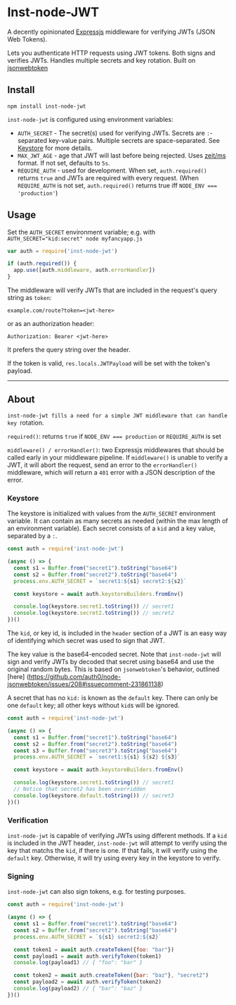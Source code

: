 # Inst-node-JWT

A decently opinionated [Expressjs](http://expressjs.com/) middleware for
verifying JWTs (JSON Web Tokens).

Lets you authenticate HTTP requests using JWT tokens. Both signs and verifies
JWTs. Handles multiple secrets and key rotation. Built on
[jsonwebtoken](https://github.com/auth0/node-jsonwebtoken)


## Install

```
npm install inst-node-jwt
```

`inst-node-jwt` is configured using environment variables:
* `AUTH_SECRET` - The secret(s) used for verifying JWTs. Secrets are
`:`-separated key-value pairs. Multiple secrets are space-separated. See
[Keystore](#keystore) for more details.
* `MAX_JWT_AGE` - age that JWT will last before being rejected. Uses
[zeit/ms](https://github.com/zeit/ms) format. If not set, defaults to `5s`.
* `REQUIRE_AUTH` - used for development. When set, `auth.required()` returns
`true` and JWTs are required with every request. (When `REQUIRE_AUTH` is not
set, `auth.required()` returns true iff `NODE_ENV === 'production'`)


## Usage

Set the `AUTH_SECRET` environment variable; e.g. with
`AUTH_SECRET="kid:secret" node myfancyapp.js`

```js
var auth = require('inst-node-jwt')

if (auth.required()) {
  app.use([auth.middleware, auth.errorHandler])
}
```

The middleware will verify JWTs that are included in the request's query string
as `token`:

```
example.com/route?token=<jwt-here>
```

or as an authorization header:

```
Authorization: Bearer <jwt-here>
```

It prefers the query string over the header.

If the token is valid, `res.locals.JWTPayload` will be set with the token's payload.

---

## About

`inst-node-jwt fills a need for a simple JWT middleware that can handle key
`rotation.

`required()`: returns `true` if `NODE_ENV === production` or
`REQUIRE_AUTH` is set

`middleware() / errorHandler()`: two Expressjs middlewares that should be called
early in your middleware pipeline. If `middleware()` is unable to verify a JWT,
it will abort the request, send an error to the `errorHandler()` middleware,
which will return a `401` error with a JSON description of the error.


### Keystore

The keystore is initialized with values from the `AUTH_SECRET` environment
variable. It can contain as many secrets as needed (within the max length of an
environment variable). Each secret consists of a `kid` and a key value,
separated by a `:`.

```js
const auth = require('inst-node-jwt')

(async () => {
  const s1 = Buffer.from("secret1").toString("base64")
  const s2 = Buffer.from("secret2").toString("base64")
  process.env.AUTH_SECRET = `secret1:${s1} secret2:${s2}`

  const keystore = await auth.keystoreBuilders.fromEnv()

  console.log(keystore.secret1.toString()) // secret1
  console.log(keystore.secret2.toString()) // secret2
})()
```

The `kid`, or key id, is included in the `header` section of a JWT is an easy
way of identifying which secret was used to sign that JWT.

The key value is the base64-encoded secret. Note that `inst-node-jwt` will sign and
verify JWTs by decoded that secret using base64 and use the original random bytes.
This is based on `jsonwebtoken`'s behavior, outlined [here]
(https://github.com/auth0/node-jsonwebtoken/issues/208#issuecomment-231861138)

A secret that has no `kid:` is known as the `default` key. There can only be one
`default` key; all other keys without `kid`s will be ignored.


```js
const auth = require('inst-node-jwt')

(async () => {
  const s1 = Buffer.from("secret1").toString("base64")
  const s2 = Buffer.from("secret2").toString("base64")
  const s3 = Buffer.from("secret3").toString("base64")
  process.env.AUTH_SECRET = `secret1:${s1} ${s2} ${s3}`

  const keystore = await auth.keystoreBuilders.fromEnv()

  console.log(keystore.secret1.toString()) // secret1
  // Notice that secret2 has been overridden
  console.log(keystore.default.toString()) // secret3
})()
```


### Verification

`inst-node-jwt` is capable of verifying JWTs using different methods. If a
`kid` is included in the JWT header, `inst-node-jwt` will attempt to verify
using the key that matchs the `kid`, if there is one. If that fails, it will
verify using the `default` key. Otherwise, it will try using every key in the
keystore to verify.

### Signing

`inst-node-jwt` can also sign tokens, e.g. for testing purposes.

```js
const auth = require('inst-node-jwt')

(async () => {
  const s1 = Buffer.from("secret1").toString("base64")
  const s2 = Buffer.from("secret2").toString("base64")
  process.env.AUTH_SECRET = `${s1} secret2:${s2}`

  const token1 = await auth.createToken({foo: "bar"})
  const payload1 = await auth.verifyToken(token1)
  console.log(payload1) // { "foo": "bar" }

  const token2 = await auth.createToken({bar: "baz"}, "secret2")
  const payload2 = await auth.verifyToken(token2)
  console.log(payload2) // { "bar": "baz" }
})()
```
